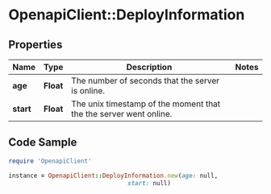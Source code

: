 # OpenapiClient::DeployInformation

## Properties

Name | Type | Description | Notes
------------ | ------------- | ------------- | -------------
**age** | **Float** | The number of seconds that the server is online. | 
**start** | **Float** | The unix timestamp of the moment that the the server went online. | 

## Code Sample

```ruby
require 'OpenapiClient'

instance = OpenapiClient::DeployInformation.new(age: null,
                                 start: null)
```


